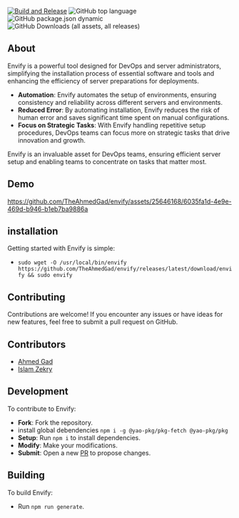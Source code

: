 [![Build and Release](https://github.com/TheAhmedGad/envify/actions/workflows/build-and-release.yml/badge.svg)](https://github.com/TheAhmedGad/envify/actions/workflows/build-and-release.yml)
![GitHub top language](https://img.shields.io/github/languages/top/theAhmedGad/envify)
![GitHub package.json dynamic](https://img.shields.io/github/package-json/version/TheAhmedGad/envify)
![GitHub Downloads (all assets, all releases)](https://img.shields.io/github/downloads/TheAhmedGad/envify/total)


## About

Envify is a powerful tool designed for DevOps and server administrators, simplifying the installation process of essential software and tools and enhancing the efficiency of server preparations for deployments.

- **Automation**: Envify automates the setup of environments, ensuring consistency and reliability across different servers and environments.
- **Reduced Error**: By automating installation, Envify reduces the risk of human error and saves significant time spent on manual configurations.
- **Focus on Strategic Tasks**: With Envify handling repetitive setup procedures, DevOps teams can focus more on strategic tasks that drive innovation and growth.

Envify is an invaluable asset for DevOps teams, ensuring efficient server setup and enabling teams to concentrate on tasks that matter most.

## Demo

https://github.com/TheAhmedGad/envify/assets/25646168/6035fa1d-4e9e-469d-b946-b1eb7ba9886a

## installation

Getting started with Envify is simple:

- `sudo wget -O /usr/local/bin/envify https://github.com/TheAhmedGad/envify/releases/latest/download/envify && sudo envify`

## Contributing

Contributions are welcome! If you encounter any issues or have ideas for new features, feel free to submit a pull request on GitHub.

## Contributors

- [Ahmed Gad](https://github.com/TheAhmedGad)
- [Islam Zekry](https://github.com/theizekry)

## Development

To contribute to Envify:

- **Fork**: Fork the repository.
- install global debendencies `npm i -g @yao-pkg/pkg-fetch @yao-pkg/pkg`
- **Setup**: Run `npm i` to install dependencies.
- **Modify**: Make your modifications.
- **Submit**: Open a new [PR](https://github.com/TheAhmedGad/envify/pulls) to propose changes.

## Building

To build Envify:

- Run `npm run generate`.
